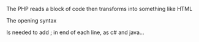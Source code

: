 The PHP reads a block of code then transforms into something like HTML

The opening syntax <?php ?>

Is needed to add ; in end of each line, as c# and java...